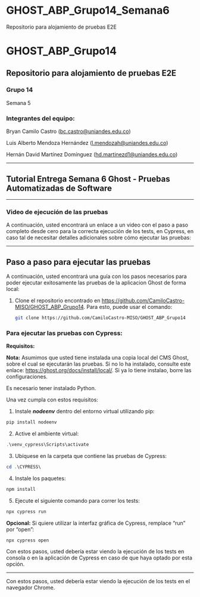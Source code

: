# GHOST_ABP_Grupo14_Semana6
Repositorio para alojamiento de pruebas E2E

# GHOST_ABP_Grupo14

## Repositorio para alojamiento de pruebas E2E


### Grupo 14
Semana 5

### Integrantes del equipo:

Bryan Camilo Castro ([bc.castro@uniandes.edu.co](mailto:bc.castro@uniandes.edu.co))

Luis Alberto Mendoza Hernández ([l.mendozah@uniandes.edu.co](mailto:l.mendozah@uniandes.edu.co))

Hernán David Martínez Domínguez ([hd.martinezd1@uniandes.edu.co](mailto:hd.martinezd1@uniandes.edu.co))
_________________
## Tutorial Entrega Semana 6 Ghost - Pruebas Automatizadas de Software
_________________

### Video de ejecución de las pruebas

A continuación, usted encontrará un enlace a un video con el paso a paso completo desde cero para la correcta ejecución de los tests, en Cypress, en caso tal de necesitar detalles adicionales sobre cómo ejecutar las pruebas:


______________
## Paso a paso para ejecutar las pruebas

A continuación, usted encontrará una guía con los pasos necesarios para poder ejecutar exitosamente las pruebas de la aplicacion Ghost de forma local: 

1. Clone el repositorio encontrado en  https://github.com/CamiloCastro-MISO/GHOST_ABP_Grupo14. Para esto, puede usar el comando: 
    
    ```bash
    git clone https://github.com/CamiloCastro-MISO/GHOST_ABP_Grupo14
    ```
   

### Para ejecutar las pruebas con Cypress:

**Requisitos:**

**Nota:** Asumimos que usted tiene instalada una copia local del CMS Ghost, sobre el cual se ejecutarán las pruebas. Si no lo ha instalado, consulte este enlace:
https://ghost.org/docs/install/local/. Si ya lo tiene instalao, borre las configuraciones.


Es necesario tener instalado Python.

Una vez cumpla con estos requisitos:

1. Instale ***nodeenv*** dentro del entorno virtual utilizando pip:

```powershell
pip install nodeenv
```

2. Active el ambiente virtual:

```powershell
.\venv_cypress\Scripts\activate
```

3. Ubíquese en la carpeta que contiene las pruebas de Cypress:

```powershell
cd .\CYPRESS\
```

4. Instale los paquetes:

```powershell
npm install
```

5. Ejecute el siguiente comando para correr los tests:

```powershell
npx cypress run
```

**Opcional:** Si quiere utilizar la interfaz gráfica de Cypress, remplace “run” por “open”:

```powershell
npx cypress open
```

Con estos pasos, usted debería estar viendo la ejecución de los tests en consola o en la aplicación de Cypress en caso de que haya optado por esta opción.
______________________________

Con estos pasos, usted debería estar viendo la ejecución de los tests en el navegador Chrome.
